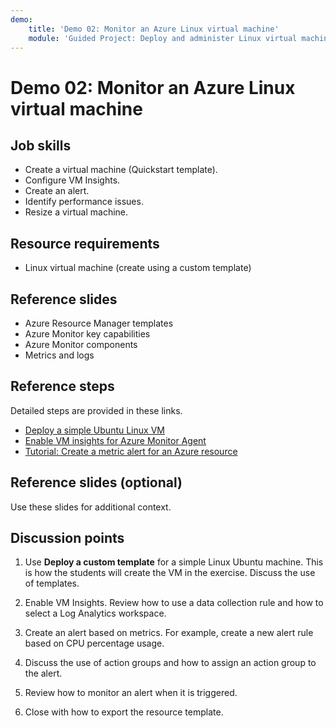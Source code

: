 ```yaml
---
demo:
    title: 'Demo 02: Monitor an Azure Linux virtual machine'
    module: 'Guided Project: Deploy and administer Linux virtual machines'
---
```


# Demo 02: Monitor an Azure Linux virtual machine

## Job skills

+ Create a virtual machine (Quickstart template).
+ Configure VM Insights.
+ Create an alert.  
+ Identify performance issues. 
+ Resize a virtual machine. 

## Resource requirements

+ Linux virtual machine (create using a custom template)

## Reference slides 

+ Azure Resource Manager templates
+ Azure Monitor key capabilities
+ Azure Monitor components
+ Metrics and logs

  
## Reference steps

Detailed steps are provided in these links.

+ [Deploy a simple Ubuntu Linux VM](https://learn.microsoft.com/azure/virtual-machines/linux/quick-create-template)
+ [Enable VM insights for Azure Monitor Agent](https://learn.microsoft.com/azure/azure-monitor/vm/vminsights-enable-portal#enable-vm-insights-for-azure-monitor-agent) 
+ [Tutorial: Create a metric alert for an Azure resource](https://learn.microsoft.com/azure/azure-monitor/alerts/alerts-create-metric-alert-rule)


## Reference slides (optional)

Use these slides for additional context.



## Discussion points

1. Use **Deploy a custom template** for a simple Linux Ubuntu machine. This is how the students will create the VM in the exercise. Discuss the use of templates. 

1. Enable VM Insights. Review how to use a data collection rule and how to select a Log Analytics workspace. 

1. Create an alert based on metrics. For example, create a new alert rule based on CPU percentage usage.

1. Discuss the use of action groups and how to assign an action group to the alert. 

1. Review how to monitor an alert when it is triggered.

1. Close with how to export the resource template. 
